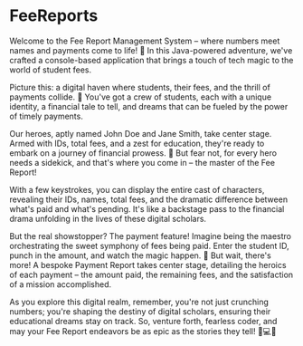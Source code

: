 # FeeReports

Welcome to the Fee Report Management System – where numbers meet names and payments come to life! 🚀 In this Java-powered adventure, we've crafted a console-based application that brings a touch of tech magic to the world of student fees.

Picture this: a digital haven where students, their fees, and the thrill of payments collide. 🌟 You've got a crew of students, each with a unique identity, a financial tale to tell, and dreams that can be fueled by the power of timely payments.

Our heroes, aptly named John Doe and Jane Smith, take center stage. Armed with IDs, total fees, and a zest for education, they're ready to embark on a journey of financial prowess. 💸 But fear not, for every hero needs a sidekick, and that's where you come in – the master of the Fee Report!

With a few keystrokes, you can display the entire cast of characters, revealing their IDs, names, total fees, and the dramatic difference between what's paid and what's pending. It's like a backstage pass to the financial drama unfolding in the lives of these digital scholars.

But the real showstopper? The payment feature! Imagine being the maestro orchestrating the sweet symphony of fees being paid. Enter the student ID, punch in the amount, and watch the magic happen. 🎉 But wait, there's more! A bespoke Payment Report takes center stage, detailing the heroics of each payment – the amount paid, the remaining fees, and the satisfaction of a mission accomplished.

As you explore this digital realm, remember, you're not just crunching numbers; you're shaping the destiny of digital scholars, ensuring their educational dreams stay on track. So, venture forth, fearless coder, and may your Fee Report endeavors be as epic as the stories they tell! 🌈💻✨
